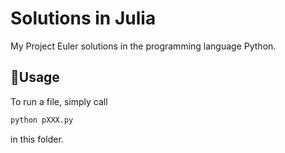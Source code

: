 # Solutions in Julia
My Project Euler solutions in the programming language Python. 

## 🎈Usage
To run a file, simply call
```julia
python pXXX.py
```
in this folder.
